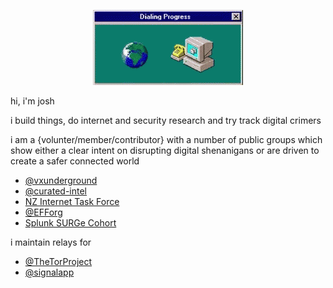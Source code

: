 <p align="center">
  <a href="https://cyber.betteruptime.com">
    <img src=dial-dialup.gif alt="dialup-connection" />
  </a>
</p>

hi, i'm josh

i build things, do internet and security research and try track digital crimers

i am a {volunter/member/contributor} with a number of public groups which show either a clear intent on disrupting digital shenanigans or are driven to create a safer connected world

- [@vxunderground](https://github.com/vxunderground)
- [@curated-intel](https://github.com/curated-intel)
- [NZ Internet Task Force](https://nzitf.org.nz)
- [@EFForg](https://github.com/EFForg)
- [Splunk SURGe Cohort](https://www.splunk.com/en_us/surge/about.html)

i maintain relays for

- [@TheTorProject](https://github.com/TheTorProject)
- [@signalapp](https://github.com/signalapp/Signal-TLS-Proxy)
 
